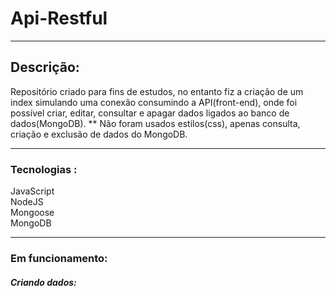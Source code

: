 # Api-Restful

<hr>

## Descrição: 
Repositório criado para fins de estudos, no entanto fiz a criação de um index simulando uma conexão consumindo a API(front-end), onde foi possível criar, editar, consultar e apagar dados ligados ao
banco de dados(MongoDB).
** Não foram usados estilos(css), apenas consulta, criação e exclusão de dados do MongoDB.

<hr>

### Tecnologias :
JavaScript<br>
NodeJS<br>
Mongoose<br>
MongoDB

<hr>

### Em funcionamento:
##### Criando dados:
<div align="center">
</div>
